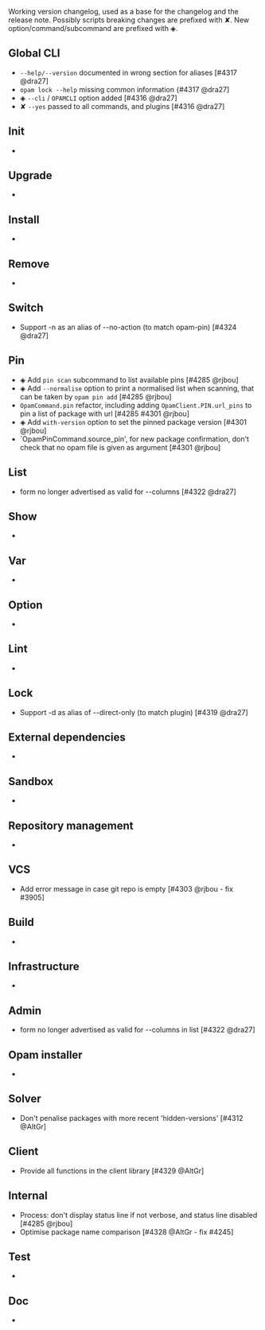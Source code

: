 Working version changelog, used as a base for the changelog and the release
note.
Possibly scripts breaking changes are prefixed with ✘.
New option/command/subcommand are prefixed with ◈.

## Global CLI
  * `--help/--version` documented in wrong section for aliases [#4317 @dra27]
  * `opam lock --help` missing common information {#4317 @dra27]
  * ◈ `--cli` / `OPAMCLI` option added [#4316 @dra27]
  * ✘ `--yes` passed to all commands, and plugins [#4316 @dra27]

## Init
  *

## Upgrade
  *

## Install
  *

## Remove
  *

## Switch
  * Support -n as an alias of --no-action (to match opam-pin) [#4324 @dra27]

## Pin
  * ◈ Add `pin scan` subcommand to list available pins [#4285 @rjbou]
  * ◈ Add `--normalise` option to print a normalised list when scanning, that can be taken by `opam pin add` [#4285 @rjbou]
  * `OpamCommand.pin` refactor, including adding `OpamClient.PIN.url_pins` to pin a list of package with url  [#4285 #4301 @rjbou]
  * ◈ Add `with-version` option to set the pinned package version [#4301 @rjbou]
  * `OpamPinCommand.source_pin', for new package confirmation, don't check that no opam file is given as argument [#4301 @rjbou]

## List
  * <field> form no longer advertised as valid for --columns [#4322 @dra27]

## Show
  *

## Var
  *

## Option
  *

## Lint
  *

## Lock
  * Support -d as alias of --direct-only (to match plugin) [#4319 @dra27]

## External dependencies
  *

## Sandbox
  *

## Repository management
  *

## VCS
  * Add error message in case git repo is empty [#4303 @rjbou - fix #3905]

## Build
  *

## Infrastructure
  *

## Admin
  * <field> form no longer advertised as valid for --columns in list [#4322 @dra27]

## Opam installer
  *


## Solver
  * Don't penalise packages with more recent 'hidden-versions' [#4312 @AltGr]

## Client
  * Provide all functions in the client library [#4329 @AltGr]

## Internal
  * Process: don't display status line if not verbose, and status line disabled [#4285 @rjbou]
  * Optimise package name comparison [#4328 @AltGr - fix #4245]

## Test
  *

## Doc
  *
